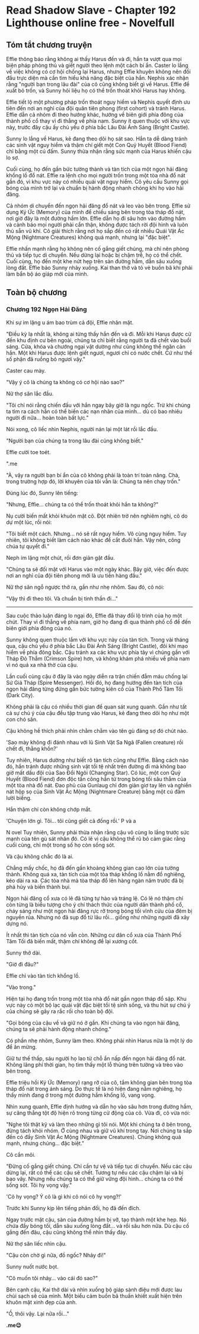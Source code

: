 # Read Shadow Slave - Chapter 192 Lighthouse online free - Novelfull

## Tóm tắt chương truyện

Effie thông báo rằng không ai thấy Harus đến và đi, hắn ta vượt qua mọi biện pháp phòng thủ và giết người theo lệnh một cách bí ẩn. Caster lo lắng về việc không có cơ hội chống lại Harus, nhưng Effie khuyên không nên đối đầu trực diện mà cần tìm hiểu khả năng đặc biệt của hắn. Nephis xác nhận rằng "người bạn trong lâu đài" của cô cũng không biết gì về Harus. Effie đề xuất bỏ trốn, và Sunny hỏi liệu họ có thể trốn thoát khỏi Harus hay không.

Effie tiết lộ một phương pháp trốn thoát nguy hiểm và Nephis quyết định ưu tiên đến nơi an nghỉ của đội quân tiên phong (first cohort) và tránh Harus. Effie dẫn cả nhóm đi theo hướng khác, hướng về biên giới phía đông của thành phố cổ thay vì đi thẳng về phía nam. Sunny ít quen thuộc với khu vực này, trước đây cậu ấy chủ yếu ở phía bắc Lâu Đài Ánh Sáng (Bright Castle).

Sunny lo lắng về Harus, kẻ đang theo dõi họ sát sao. Hắn ta dễ dàng tránh các sinh vật nguy hiểm và thậm chí giết một Con Quỷ Huyết (Blood Fiend) chỉ bằng một cú đấm. Sunny thừa nhận rằng sức mạnh của Harus khiến cậu lo sợ.

Cuối cùng, họ đến gần bức tường thành và tàn tích của một ngọn hải đăng khổng lồ đổ nát. Effie ra lệnh cho mọi người trốn trong một tòa nhà đổ nát gần đó, vì khu vực này có nhiều quái vật nguy hiểm. Cô yêu cầu Sunny gọi bóng của mình trở lại và chuẩn bị hành động nhanh chóng khi họ vào hải đăng.

Cả nhóm di chuyển đến ngọn hải đăng đổ nát và leo vào bên trong. Effie sử dụng Ký Ức (Memory) của mình để chiếu sáng bên trong tòa tháp đổ nát, nơi giờ đây là một đường hầm lớn. Effie dẫn họ đi sâu hơn vào đường hầm và cảnh báo mọi người phải cẩn thận, không được tách rời đội hình và luôn thủ sẵn vũ khí. Cô giải thích rằng nơi họ sắp đến có rất nhiều Quái Vật Ác Mộng (Nightmare Creatures) không quá mạnh, nhưng lại "đặc biệt".

Effie nhấn mạnh rằng họ không nên cố gắng giết chúng, mà chỉ nên phòng thủ và tiếp tục di chuyển. Nếu dừng lại hoặc bị chậm trễ, họ có thể chết. Cuối cùng, họ đến một khe nứt hẹp trên sàn đường hầm, dẫn sâu xuống lòng đất. Effie bảo Sunny nhảy xuống. Kai than thở và tỏ vẻ buồn bã khi phải làm bẩn bộ áo giáp mới của mình.

## Toàn bộ chương

### Chương 192 Ngọn Hải Đăng

Khi sự im lặng u ám bao trùm cả đội, Effie nhăn mặt.

"Điều kỳ lạ nhất là, không ai từng thấy hắn đến và đi. Mỗi khi Harus được cử đến khu định cư bên ngoài, chúng ta chỉ biết rằng người ta đã chết vào buổi sáng. Cửa, khóa và chướng ngại vật dường như cũng không thể ngăn cản hắn. Một khi Harus được lệnh giết ngươi, ngươi chỉ có nước chết. Cứ như thể số phận đã ruồng bỏ ngươi vậy."

Caster cau mày.

"Vậy ý cô là chúng ta không có cơ hội nào sao?"

Nữ thợ săn lắc đầu.

"Tôi chỉ nói rằng chiến đấu với hắn ngay bây giờ là ngu ngốc. Trừ khi chúng ta tìm ra cách hắn có thể biến các nạn nhân của mình... dù có bao nhiêu người đi nữa... hoàn toàn bất lực."

Nói xong, cô liếc nhìn Nephis, người nán lại một lát rồi lắc đầu.

"Người bạn của chúng ta trong lâu đài cũng không biết."

Effie cười toe toét.

".me

"À, vậy ra người bạn bí ẩn của cô không phải là toàn trí toàn năng. Chà, trong trường hợp đó, lời khuyên của tôi vẫn là: Chúng ta nên chạy trốn."

Đúng lúc đó, Sunny lên tiếng:

"Nhưng, Effie... chúng ta có thể trốn thoát khỏi hắn ta không?"

Nụ cười biến mất khỏi khuôn mặt cô. Đột nhiên trở nên nghiêm nghị, cô do dự một lúc, rồi nói:

"Tôi biết một cách. Nhưng... nó sẽ rất nguy hiểm. Vô cùng nguy hiểm. Tuy nhiên, tôi không biết làm cách nào khác để cắt đuôi hắn. Vậy nên, công chúa tự quyết đi."

Neph im lặng một chút, rồi đơn giản gật đầu.

"Chúng ta sẽ đối mặt với Harus vào một ngày khác. Bây giờ, việc đến được nơi an nghỉ của đội tiên phong mới là ưu tiên hàng đầu."

Nữ thợ săn ngỗ ngược thở ra, gần như nhẹ nhõm. Sau đó, cô nói:

"Vậy thì đi theo tôi. Và chuẩn bị tinh thần đi..."

***

Sau cuộc thảo luận đáng lo ngại đó, Effie đã thay đổi lộ trình của họ một chút. Thay vì đi thẳng về phía nam, giờ họ đang đi qua thành phố cổ để đến biên giới phía đông của nó.

Sunny không quen thuộc lắm với khu vực này của tàn tích. Trong vài tháng qua, cậu chủ yếu ở phía bắc Lâu Đài Ánh Sáng (Bright Castle), đôi khi mạo hiểm về phía đông bắc. Cậu tránh xa các khu vực phía tây vì chúng gần với Tháp Đỏ Thẫm (Crimson Spire) hơn, và không khám phá nhiều về phía nam vì nó quá xa nhà thờ của cậu.

Lần cuối cùng cậu ở đây là vào ngày diễn ra trận chiến đẫm máu chống lại Sứ Giả Tháp (Spire Messenger). Hồi đó, họ đang hướng đến tàn tích của ngọn hải đăng từng đứng gần bức tường kiên cố của Thành Phố Tăm Tối (Dark City).

Không phải là cậu có nhiều thời gian để quan sát xung quanh. Gần như tất cả sự chú ý của cậu đều tập trung vào Harus, kẻ đang theo dõi họ như một con chó săn.

Cậu không hề thích phải nhìn chằm chằm vào tên gù đáng sợ đó chút nào.

'Sao mày không đi đánh nhau với lũ Sinh Vật Sa Ngã (Fallen creature) rồi chết đi, thằng khốn?'

Tuy nhiên, Harus dường như biết rõ tàn tích cũng như Effie. Bằng cách nào đó, hắn tránh được những sinh vật tồi tệ nhất trên đường đi mà không bao giờ mất dấu đội của Sao Đổi Ngôi (Changing Star). Có lúc, một con Quỷ Huyết (Blood Fiend) đơn độc tấn công hắn từ trong bóng tối sâu thẳm của một tòa nhà đổ nát. Đao phủ của Gunlaug chỉ đơn giản giơ tay lên và nghiền nát hộp sọ của Sinh Vật Ác Mộng (Nightmare Creature) bằng một cú đấm lười biếng.

Hắn thậm chí còn không chớp mắt.

'Chuyện lớn gì. Tôi... tôi cũng giết cả đống rồi.' P và a

N ovel Tuy nhiên, Sunny phải thừa nhận rằng cậu vô cùng lo lắng trước sức mạnh của tên gù sát nhân đó. Có lẽ vì cậu không thể rũ bỏ cảm giác rằng cuối cùng, chỉ một trong số họ còn sống sót.

Và cậu không chắc đó là ai.

Chẳng mấy chốc, họ đã đến gần khoảng không gian cao lớn của tường thành. Không quá xa, tàn tích của một tòa tháp khổng lồ nằm đổ nghiêng, kéo dài ra xa. Các tòa nhà mà tòa tháp đổ lên hàng ngàn năm trước đã bị phá hủy và biến thành bụi.

Ngọn hải đăng cổ xưa có lẽ đã từng tự hào và tráng lệ. Có lẽ nó thậm chí còn từng là biểu tượng cho ý chí thách thức của người dân thành phố cổ, cháy sáng như một ngọn hải đăng rực rỡ trong bóng tối vĩnh cửu của đêm bị nguyền rủa. Nhưng nó đã sụp đổ từ lâu rồi... giống như những người đã xây dựng nó.

Ít nhất thì tàn tích của nó vẫn còn. Những cư dân cổ xưa của Thành Phố Tăm Tối đã biến mất, thậm chí không để lại xương cốt.

Sunny thở dài.

"Giờ đi đâu?"

Effie chỉ vào tàn tích khổng lồ.

"Vào trong."

Hiện tại họ đang trốn trong một tòa nhà đổ nát gần ngọn tháp đổ sập. Khu vực này có một bộ lạc quái vật đặc biệt tồi tệ sinh sống, và thu hút sự chú ý của chúng sẽ gây ra rắc rối cho toàn bộ đội.

"Gọi bóng của cậu về và giữ nó ở gần. Khi chúng ta vào ngọn hải đăng, chúng ta sẽ phải hành động nhanh chóng."

Có phần nhẹ nhõm, Sunny làm theo. Không phải nhìn Harus nữa là một lý do để ăn mừng.

Giữ tư thế thấp, sáu người họ lao từ chỗ ẩn nấp đến ngọn hải đăng đổ nát. Không lãng phí thời gian, họ tìm thấy một lỗ thủng trên tường và trèo vào bên trong.

Effie triệu hồi Ký Ức (Memory) rạng rỡ của cô, tắm không gian bên trong tòa tháp đổ nát trong ánh sáng. Do thực tế là nó hiện đang nằm nghiêng, họ thấy mình đang ở trong một đường hầm khổng lồ, vang vọng.

Nhìn xung quanh, Effie định hướng và dẫn họ vào sâu hơn trong đường hầm, sự căng thẳng tột độ hiện rõ trong từng cử động của cô. Vừa đi, cô vừa nói:

"Nghe tôi thật kỹ và làm theo những gì tôi nói. Một khi chúng ta ở bên trong, đừng tách khỏi nhóm. Ở cùng nhau và giữ vũ khí trong tay. Nơi chúng ta sắp đến có đầy Sinh Vật Ác Mộng (Nightmare Creatures). Chúng không quá mạnh, nhưng chúng... đặc biệt."

Cô cắn môi.

"Đừng cố gắng giết chúng. Chỉ cần tự vệ và tiếp tục di chuyển. Nếu các cậu dừng lại, rất có thể các cậu sẽ chết. Tương tự nếu các cậu chậm lại và bị bao vây. Nhưng nếu chúng ta có thể giữ vững đội hình... chúng ta có thể sống sót. Tôi hy vọng vậy."

'Cô hy vọng? Ý cô là gì khi cô nói cô hy vọng?!'

Trước khi Sunny kịp lên tiếng phản đối, họ đã đến đích.

Ngay trước mặt cậu, sàn của đường hầm bị vỡ, tạo thành một khe hẹp. Nó chứa đầy bóng tối, dẫn sâu xuống lòng đất... và rồi sâu hơn nữa. Dù cậu cố gắng đến đâu, cậu cũng không thể nhìn thấy đáy.

Nữ thợ săn liếc nhìn cậu.

"Cậu còn chờ gì nữa, đồ ngốc? Nhảy đi!"

Sunny nuốt nước bọt.

"Cô muốn tôi nhảy... vào cái đó sao?"

Bên cạnh cậu, Kai thở dài và nhìn xuống bộ giáp sành điệu mới được lau chùi sạch sẽ của mình. Một biểu cảm buồn bã thuần khiết xuất hiện trên khuôn mặt xinh đẹp của anh.

"Ồ, thôi vậy. Lại nữa rồi..."

**.me😉**